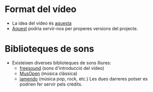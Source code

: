 # Format del vídeo #

  * La idea del vídeo és [aquesta](https://www.youtube.com/watch?v=VUUkMaNJ1KI)
  * [Aquest](https://www.youtube.com/watch?v=RDkjGD1kGdQ) podria servir-nos per properes versions del projecte.

# Biblioteques de sons #

  * Existeixen diverses biblioteques de sons lliures:
    * [freesound](http://www.freesound.org/browse/) (sons d'introducció del vídeo)
    * [MusOpen](https://musopen.org/music/) (música clàssica)
    * [jamendo](https://www.jamendo.com/en/search) (música pop, rock, etc.)
    Les dues darreres potser es podrien fer servir pels crèdits.
